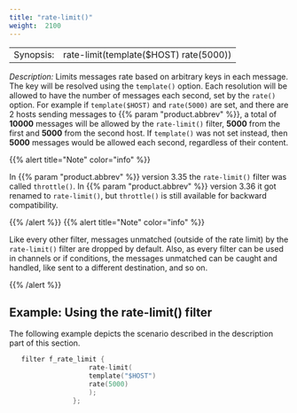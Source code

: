 ```yaml
---
title: "rate-limit()"
weight:  2100
---
```

<!-- DISCLAIMER: This file is based on the syslog-ng Open Source Edition documentation https://github.com/balabit/syslog-ng-ose-guides/commit/2f4a52ee61d1ea9ad27cb4f3168b95408fddfdf2 and is used under the terms of The syslog-ng Open Source Edition Documentation License. The file has been modified by Axoflow. -->

|           |                                        |
| --------- | -------------------------------------- |
| Synopsis: | rate-limit(template($HOST) rate(5000)) |

*Description:* Limits messages rate based on arbitrary keys in each message. The key will be resolved using the `template()` option. Each resolution will be allowed to have the number of messages each second, set by the `rate()` option. For example if `template($HOST)` and `rate(5000)` are set, and there are 2 hosts sending messages to {{% param "product.abbrev" %}}, a total of **10000** messages will be allowed by the `rate-limit()` filter, **5000** from the first and **5000** from the second host. If `template()` was not set instead, then **5000** messages would be allowed each second, regardless of their content.

{{% alert title="Note" color="info" %}}

In {{% param "product.abbrev" %}} version 3.35 the `rate-limit()` filter was called `throttle()`. In {{% param "product.abbrev" %}} version 3.36 it got renamed to `rate-limit()`, but `throttle()` is still available for backward compatibility.

{{% /alert %}} {{% alert title="Note" color="info" %}}

Like every other filter, messages unmatched (outside of the rate limit) by the `rate-limit()` filter are dropped by default. Also, as every filter can be used in channels or if conditions, the messages unmatched can be caught and handled, like sent to a different destination, and so on.

{{% /alert %}}


## Example: Using the rate-limit() filter

The following example depicts the scenario described in the description part of this section.

```c
   filter f_rate_limit {
                    rate-limit(
                    template("$HOST")
                    rate(5000)
                    );
                };
```

